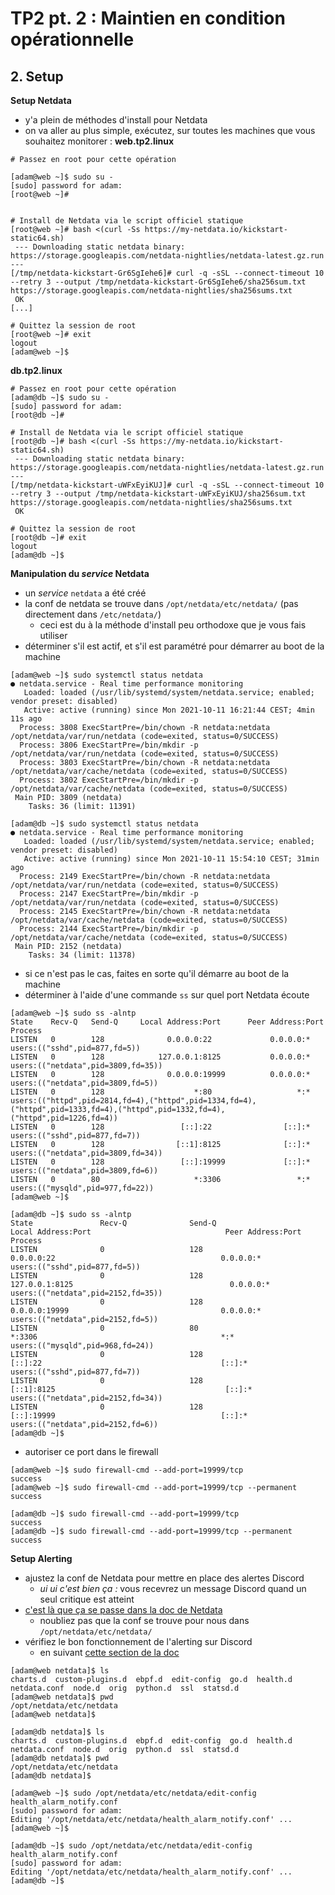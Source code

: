 # TP2 pt. 2 : Maintien en condition opérationnelle

## 2. Setup

 **Setup Netdata**

- y'a plein de méthodes d'install pour Netdata
- on va aller au plus simple, exécutez, sur toutes les machines que vous souhaitez monitorer :
**web.tp2.linux**
```
# Passez en root pour cette opération

[adam@web ~]$ sudo su -
[sudo] password for adam: 
[root@web ~]# 


# Install de Netdata via le script officiel statique
[root@web ~]# bash <(curl -Ss https://my-netdata.io/kickstart-static64.sh)
 --- Downloading static netdata binary: https://storage.googleapis.com/netdata-nightlies/netdata-latest.gz.run --- 
[/tmp/netdata-kickstart-Gr6SgIehe6]# curl -q -sSL --connect-timeout 10 --retry 3 --output /tmp/netdata-kickstart-Gr6SgIehe6/sha256sum.txt https://storage.googleapis.com/netdata-nightlies/sha256sums.txt 
 OK  
[...]

# Quittez la session de root
[root@web ~]# exit
logout
[adam@web ~]$ 
```
**db.tp2.linux**
```
# Passez en root pour cette opération
[adam@db ~]$ sudo su -
[sudo] password for adam: 
[root@db ~]# 

# Install de Netdata via le script officiel statique
[root@db ~]# bash <(curl -Ss https://my-netdata.io/kickstart-static64.sh)
 --- Downloading static netdata binary: https://storage.googleapis.com/netdata-nightlies/netdata-latest.gz.run --- 
[/tmp/netdata-kickstart-uWFxEyiKUJ]# curl -q -sSL --connect-timeout 10 --retry 3 --output /tmp/netdata-kickstart-uWFxEyiKUJ/sha256sum.txt https://storage.googleapis.com/netdata-nightlies/sha256sums.txt 
 OK  

# Quittez la session de root
[root@db ~]# exit
logout
[adam@db ~]$ 
```
**Manipulation du *service* Netdata**
- un *service* `netdata` a été créé
- la conf de netdata se trouve dans `/opt/netdata/etc/netdata/` (pas directement dans `/etc/netdata/`)
  - ceci est du à la méthode d'install peu orthodoxe que je vous fais utiliser
- déterminer s'il est actif, et s'il est paramétré pour démarrer au boot de la machine
```
[adam@web ~]$ sudo systemctl status netdata
● netdata.service - Real time performance monitoring
   Loaded: loaded (/usr/lib/systemd/system/netdata.service; enabled; vendor preset: disabled)
   Active: active (running) since Mon 2021-10-11 16:21:44 CEST; 4min 11s ago
  Process: 3808 ExecStartPre=/bin/chown -R netdata:netdata /opt/netdata/var/run/netdata (code=exited, status=0/SUCCESS)
  Process: 3806 ExecStartPre=/bin/mkdir -p /opt/netdata/var/run/netdata (code=exited, status=0/SUCCESS)
  Process: 3803 ExecStartPre=/bin/chown -R netdata:netdata /opt/netdata/var/cache/netdata (code=exited, status=0/SUCCESS)
  Process: 3802 ExecStartPre=/bin/mkdir -p /opt/netdata/var/cache/netdata (code=exited, status=0/SUCCESS)
 Main PID: 3809 (netdata)
    Tasks: 36 (limit: 11391)

[adam@db ~]$ sudo systemctl status netdata
● netdata.service - Real time performance monitoring
   Loaded: loaded (/usr/lib/systemd/system/netdata.service; enabled; vendor preset: disabled)
   Active: active (running) since Mon 2021-10-11 15:54:10 CEST; 31min ago
  Process: 2149 ExecStartPre=/bin/chown -R netdata:netdata /opt/netdata/var/run/netdata (code=exited, status=0/SUCCESS)
  Process: 2147 ExecStartPre=/bin/mkdir -p /opt/netdata/var/run/netdata (code=exited, status=0/SUCCESS)
  Process: 2145 ExecStartPre=/bin/chown -R netdata:netdata /opt/netdata/var/cache/netdata (code=exited, status=0/SUCCESS)
  Process: 2144 ExecStartPre=/bin/mkdir -p /opt/netdata/var/cache/netdata (code=exited, status=0/SUCCESS)
 Main PID: 2152 (netdata)
    Tasks: 34 (limit: 11378)
```
- si ce n'est pas le cas, faites en sorte qu'il démarre au boot de la machine
- déterminer à l'aide d'une commande `ss` sur quel port Netdata écoute
```
[adam@web ~]$ sudo ss -alntp
State    Recv-Q   Send-Q     Local Address:Port      Peer Address:Port  Process                                                                                                                            
LISTEN   0        128              0.0.0.0:22             0.0.0.0:*      users:(("sshd",pid=877,fd=5))                                                                                                     
LISTEN   0        128            127.0.0.1:8125           0.0.0.0:*      users:(("netdata",pid=3809,fd=35))                                                                                                
LISTEN   0        128              0.0.0.0:19999          0.0.0.0:*      users:(("netdata",pid=3809,fd=5))                                                                                                 
LISTEN   0        128                    *:80                   *:*      users:(("httpd",pid=2814,fd=4),("httpd",pid=1334,fd=4),("httpd",pid=1333,fd=4),("httpd",pid=1332,fd=4),("httpd",pid=1226,fd=4))   
LISTEN   0        128                 [::]:22                [::]:*      users:(("sshd",pid=877,fd=7))                                                                                                     
LISTEN   0        128                [::1]:8125              [::]:*      users:(("netdata",pid=3809,fd=34))                                                                                                
LISTEN   0        128                 [::]:19999             [::]:*      users:(("netdata",pid=3809,fd=6))                                                                                                 
LISTEN   0        80                     *:3306                 *:*      users:(("mysqld",pid=977,fd=22))                                                                                                  
[adam@web ~]$ 
```
```
[adam@db ~]$ sudo ss -alntp
State               Recv-Q              Send-Q                             Local Address:Port                              Peer Address:Port              Process                                          
LISTEN              0                   128                                      0.0.0.0:22                                     0.0.0.0:*                  users:(("sshd",pid=877,fd=5))                   
LISTEN              0                   128                                    127.0.0.1:8125                                   0.0.0.0:*                  users:(("netdata",pid=2152,fd=35))              
LISTEN              0                   128                                      0.0.0.0:19999                                  0.0.0.0:*                  users:(("netdata",pid=2152,fd=5))               
LISTEN              0                   80                                             *:3306                                         *:*                  users:(("mysqld",pid=968,fd=24))                
LISTEN              0                   128                                         [::]:22                                        [::]:*                  users:(("sshd",pid=877,fd=7))                   
LISTEN              0                   128                                        [::1]:8125                                      [::]:*                  users:(("netdata",pid=2152,fd=34))              
LISTEN              0                   128                                         [::]:19999                                     [::]:*                  users:(("netdata",pid=2152,fd=6))               
[adam@db ~]$           
```
- autoriser ce port dans le firewall
```
[adam@web ~]$ sudo firewall-cmd --add-port=19999/tcp
success
[adam@web ~]$ sudo firewall-cmd --add-port=19999/tcp --permanent
success

[adam@db ~]$ sudo firewall-cmd --add-port=19999/tcp
success
[adam@db ~]$ sudo firewall-cmd --add-port=19999/tcp --permanent
success
```

**Setup Alerting**

- ajustez la conf de Netdata pour mettre en place des alertes Discord
  - *ui ui c'est bien ça :* vous recevrez un message Discord quand un seul critique est atteint
- [c'est là que ça se passe dans la doc de Netdata](https://learn.netdata.cloud/docs/agent/health/notifications/discord)
  - noubliez pas que la conf se trouve pour nous dans `/opt/netdata/etc/netdata/`
- vérifiez le bon fonctionnement de l'alerting sur Discord
  - en suivant [cette section de la doc](https://learn.netdata.cloud/docs/agent/health/notifications#testing-notifications)
```
[adam@web netdata]$ ls
charts.d  custom-plugins.d  ebpf.d  edit-config  go.d  health.d  netdata.conf  node.d  orig  python.d  ssl  statsd.d
[adam@web netdata]$ pwd
/opt/netdata/etc/netdata
[adam@web netdata]$ 

[adam@db netdata]$ ls
charts.d  custom-plugins.d  ebpf.d  edit-config  go.d  health.d  netdata.conf  node.d  orig  python.d  ssl  statsd.d
[adam@db netdata]$ pwd
/opt/netdata/etc/netdata
[adam@db netdata]$ 
```
```
[adam@web ~]$ sudo /opt/netdata/etc/netdata/edit-config health_alarm_notify.conf
[sudo] password for adam: 
Editing '/opt/netdata/etc/netdata/health_alarm_notify.conf' ...
[adam@web ~]$ 

[adam@db ~]$ sudo /opt/netdata/etc/netdata/edit-config health_alarm_notify.conf
[sudo] password for adam: 
Editing '/opt/netdata/etc/netdata/health_alarm_notify.conf' ...
[adam@db ~]$ 
```
```



